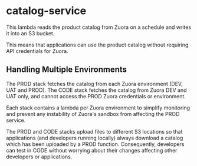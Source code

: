 # catalog-service
This lambda reads the product catalog from Zuora on a schedule and writes it into an S3 bucket.

This means that applications can use the product catalog without requiring API credentials for Zuora.

## Handling Multiple Environments 

The PROD stack fetches the catalog from each Zuora environment (DEV, UAT and PROD). 
The CODE stack fetches the catalog from Zuora DEV and UAT only, and cannot access the PROD Zuora credentials or environment.

Each stack contains a lambda per Zuora environment to simplify monitoring and prevent any instability of Zuora's sandbox from affecting the PROD service.

The PROD and CODE stacks upload files to different S3 locations so that applications (and developers running locally) always download a catalog which has been uploaded by a PROD function.
Consequently, developers can test in CODE without worrying about their changes affecting other developers or applications. 